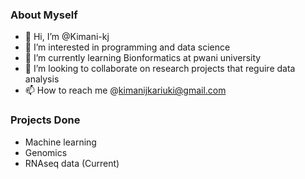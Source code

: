 ### About Myself
- 👋 Hi, I’m @Kimani-kj
- 👀 I’m interested in programming and data science 
- 🌱 I’m currently learning Bionformatics at pwani university 
- 💞️ I’m looking to collaborate on research projects that reguire data analysis
- 📫 How to reach me @kimanijkariuki@gmail.com

### Projects Done
- Machine learning
- Genomics
- RNAseq data (Current)
  

<!---
Kimani-kj/Kimani-kj is a ✨ special ✨ repository because its `README.md` (this file) appears on your GitHub profile.
You can click the Preview link to take a look at your changes.
--->

